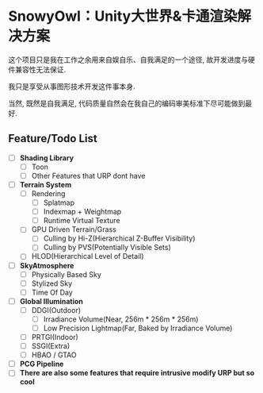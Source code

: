 # SnowyOwl：Unity大世界&卡通渲染解决方案
这个项目只是我在工作之余用来自娱自乐、自我满足的一个途径, 故开发进度与硬件兼容性无法保证.

我只是享受从事图形技术开发这件事本身.

当然, 既然是自我满足, 代码质量自然会在我自己的编码审美标准下尽可能做到最好.

## Feature/Todo List
- [ ] **Shading Library**
  - [ ] Toon
  - [ ] Other Features that URP dont have
- [ ] **Terrain System**
  - [ ] Rendering
    - [ ] Splatmap
    - [ ] Indexmap + Weightmap
    - [ ] Runtime Virtual Texture
  - [ ] GPU Driven Terrain/Grass
    - [ ] Culling by Hi-Z(Hierarchical Z-Buffer Visibility)
    - [ ] Culling by PVS(Potentially Visible Sets)
  - [ ] HLOD(Hierarchical Level of Detail)
- [ ] **SkyAtmosphere**
  - [ ] Physically Based Sky
  - [ ] Stylized Sky
  - [ ] Time Of Day
- [ ] **Global Illumination**
  - [ ] DDGI(Outdoor)
    - [ ] Irradiance Volume(Near, 256m * 256m * 256m)
    - [ ] Low Precision Lightmap(Far, Baked by Irradiance Volume)
  - [ ] PRTGI(Indoor)
  - [ ] SSGI(Extra)
  - [ ] HBAO / GTAO
- [ ] **PCG Pipeline**
- [ ] **There are also some features that require intrusive modify URP but so cool**